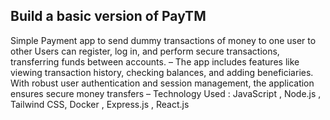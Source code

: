 
## Build a basic version of PayTM

Simple Payment app to send dummy transactions of money to one user to other
Users can register, log in, and perform secure transactions, transferring funds between accounts.
– The app includes features like viewing transaction history, checking balances, and adding beneficiaries. With
robust user authentication and session management, the application ensures secure money transfers
– Technology Used : JavaScript , Node.js , Tailwind CSS, Docker , Express.js , React.js
